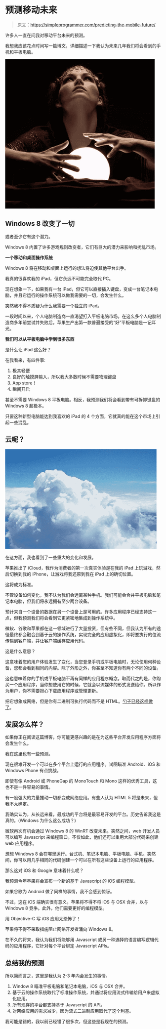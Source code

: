 # 预测移动未来

> 原文：<https://simpleprogrammer.com/predicting-the-mobile-future/>

许多人一直在问我对移动平台未来的预测。

我想我应该花点时间写一篇博文，详细描述一下我认为未来几年我们将会看到的手机和平板电脑。



![gn-psychic](img/b50d479a993fa6dc8c37b40d659b6c05.png "gn-psychic")



## Windows 8 改变了一切

或者至少它有这个潜力。

Windows 8 内置了许多游戏规则改变者，它们有巨大的潜力来影响和扰乱市场。

**一个移动和桌面操作系统**

Windows 8 将在移动和桌面上运行的想法将迫使其他平台出手。

我真的很喜欢我的 iPad，但它永远不可能完全取代 PC。

现在想象一下，如果我有一台 iPad，但它可以直接插入键盘，变成一台笔记本电脑，并且它运行的操作系统可以做我需要的一切，会发生什么。

突然我不得不质疑为什么我需要一个独立的 iPad。

一段时间以来，个人电脑制造商一直渴望打入平板电脑市场。在这么多个人电脑制造商多年前尝试并失败后，苹果生产出第一款普遍接受的“好”平板电脑是一记耳光。

**我们可以从平板电脑中学到很多东西**

是什么让 iPad 这么好？

在我看来，有四件事:

1.  极其轻便
2.  良好的触摸屏输入，所以我大多数时候不需要物理键盘
3.  App store！
4.  瞬间开启

甚至不需要 Windows 8 平板电脑。相反，我预测我们将会看到带有可拆卸键盘的 Windows 8 超极本。

只要这种新型电脑能达到我喜欢的 iPad 的 4 个方面，它就真的能在这个市场上引起一些混乱。

## 云呢？



![cloud_0](img/69eb4d12118b117f605b5557c12e014b.png "cloud_0")



在这方面，我也看到了一些重大的变化和发展。

苹果推出了 iCloud，我作为消费者的第一次真实体验是在我的 iPad 上玩游戏，然后切换到我的 iPhone，让游戏将我还原到我在 iPad 上的确切位置。

这将成为标准。

不管设备如何变化，我不认为我们会远离某种手机。我们可能会合并平板电脑和笔记本电脑，但我们将永远拥有至少两台设备。

预计来自一个设备的数据在另一个设备上是可用的。许多应用程序已经支持这一点，但我预测我们将会看到它更紧密地集成到操作系统中。

微软、谷歌和苹果都在这一领域进行了大量投资，但有些不同，但我认为所有的途径最终都会融合到基于云的操作系统，实现完全的应用虚拟化，即将要执行的位流传输到客户端，并让客户端缓存应用代码。

这是什么意思？

这意味着您的用户体验发生了变化，当您登录手机或平板电脑时，无论使用何种设备，您都会看到相同的内容。除了外形之外，你甚至不知道你有两个不同的设备。

这也意味着你的手机或平板电脑不再有同样的应用程序概念。取而代之的是，你购买一个应用程序，当你想使用它的时候，它就会以流媒体的形式发送给你。所以作为用户，你不需要担心下载应用程序或管理更新。

把它想象成网络，但是你有二进制可执行代码而不是 HTML。[勺子已经这样做了](http://spoon.net/)。

## 发展怎么样？

如果你正在阅读这篇博客，你可能更感兴趣的是在为这些平台开发应用程序方面将会发生什么。

我在这里也有一些预测。

现在很难开发一个可以在多个平台上运行的应用程序。试图瞄准 Android、iOS 和 Windows Phone 有点挑战。

即使有像 Android 或 PhoneGap 的 MonoTouch 和 Mono 这样的优秀工具，这也不是一件容易的事情。

有一股强大的力量推动一切都变成网络应用。有些人认为 HTML 5 将是未来，但我不太确定。

我确实认为，从长远来看，最成功的平台将是最容易开发的平台。历史告诉我这是真的。(Windows 为什么这么成功？)

微软再次有机会通过 Windows 8 的 WinRT 改变未来。突然之间，web 开发人员可以编写 Javascript 来编程窗口。不仅如此，他们还可以重用大部分代码来创建 web 应用程序。

想想 Windows 8 会在哪里运行。台式机、笔记本电脑、平板电脑、手机。突然间，你可以用几乎相同的代码创建一个可以在所有这些设备上运行的应用程序。

那么这对 iOS 和 Google 意味着什么呢？

我预测今年苹果将会宣布一个新的基于 Javascript 的 iOS 编程模型。

如果谷歌为 Android 做了同样的事情，我不会感到惊讶。

不过，这在 iOS 端确实很有意义。苹果将不得不将 iOS 与 OSX 合并，以与 Windows 8 竞争。此外，他们需要更好的编程模型。

用 Objective-C 写 iOS 应用太恐怖了！

苹果将不得不采取措施阻止网络开发者涌向 Windows 8。

在不久的将来，我认为我们将能够用 Javascript 或另一种选择的语言编写逻辑代码的应用程序，它针对每个平台绑定 Javascript APIs。

## 总结我的预测

所以简而言之，这里是我认为 2-3 年内会发生的事情。

1.  Window 8 瞄准平板电脑和笔记本电脑，iOS 与 OSX 合并。
2.  基于云的操作系统取代了标准操作系统，并通过将应用流式传输给用户来虚拟化应用。
3.  所有现存的平台都支持基于 Javascript 的 API。
4.  对网络应用的需求减少，因为流式二进制应用取代了这个利基。

我可能是错的，我以前已经错了很多次，但这些是我现在的预测。